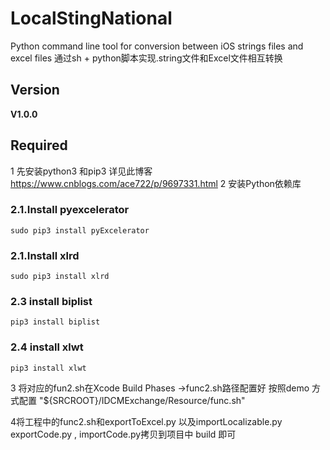 # LocalStingNational
Python command line tool for conversion between iOS strings files and excel files
通过sh + python脚本实现.string文件和Excel文件相互转换
## Version

**V1.0.0**

## Required

1 先安装python3 和pip3 
详见此博客  https://www.cnblogs.com/ace722/p/9697331.html
2 安装Python依赖库
### 2.1.Install pyexcelerator
```
sudo pip3 install pyExcelerator
```
### 2.1.Install xlrd
```
sudo pip3 install xlrd
```

### 2.3  install   biplist
```
pip3 install biplist
```
### 2.4  install   xlwt
```
pip3 install xlwt
```
3 将对应的fun2.sh在Xcode  Build Phases ->func2.sh路径配置好
按照demo 方式配置 "${SRCROOT}/IDCMExchange/Resource/func.sh"

4将工程中的func2.sh和exportToExcel.py 以及importLocalizable.py exportCode.py , importCode.py拷贝到项目中 build 即可
